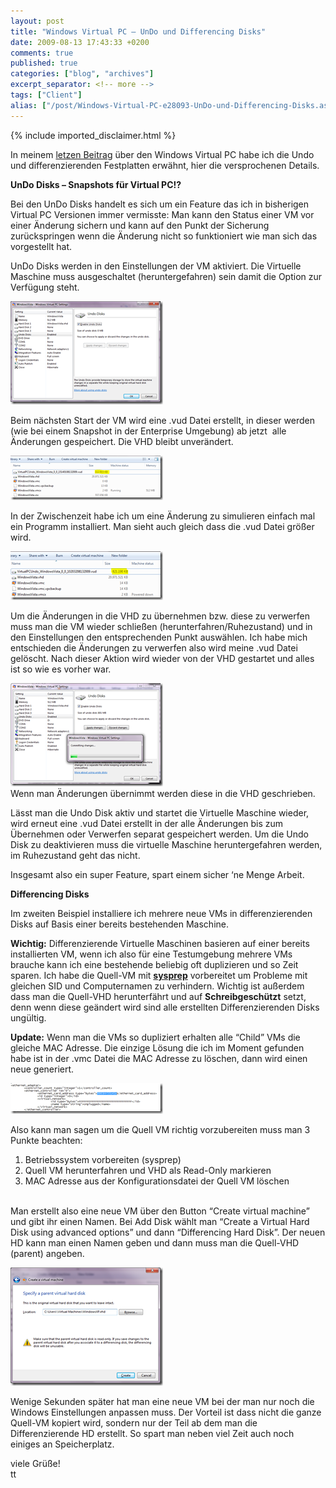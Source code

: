 ```yaml
---
layout: post
title: "Windows Virtual PC – UnDo und Differencing Disks"
date: 2009-08-13 17:43:33 +0200
comments: true
published: true
categories: ["blog", "archives"]
excerpt_separator: <!-- more -->
tags: ["Client"]
alias: ["/post/Windows-Virtual-PC-e28093-UnDo-und-Differencing-Disks.aspx", "/post/windows-virtual-pc-e28093-undo-und-differencing-disks.aspx"]
---
```

<!-- more -->
{% include imported_disclaimer.html %}
<p>In meinem <a href="/post/Windows-Virtual-PC.aspx" target="_blank">letzen Beitrag</a> über den Windows Virtual PC habe ich die Undo und differenzierenden Festplatten erwähnt, hier die versprochenen Details.</p>  <p><strong>UnDo Disks – Snapshots für Virtual PC!?</strong></p>  <p>Bei den UnDo Disks handelt es sich um ein Feature das ich in bisherigen Virtual PC Versionen immer vermisste: Man kann den Status einer VM vor einer Änderung sichern und kann auf den Punkt der Sicherung zurückspringen wenn die Änderung nicht so funktioniert wie man sich das vorgestellt hat.</p>  <p>UnDo Disks werden in den Einstellungen der VM aktiviert. Die Virtuelle Maschine muss ausgeschaltet (heruntergefahren) sein damit die Option zur Verfügung steht.</p>  <p><a href="/assets/image_39.png"><img style="border-right-width: 0px; display: inline; border-top-width: 0px; border-bottom-width: 0px; border-left-width: 0px" title="image" border="0" alt="image" src="/assets/image_thumb_39.png" width="244" height="165" /></a> </p>  <p>Beim nächsten Start der VM wird eine .vud Datei erstellt, in dieser werden (wie bei einem Snapshot in der Enterprise Umgebung) ab jetzt&#160; alle Änderungen gespeichert. Die VHD bleibt unverändert.</p>  <p><a href="/assets/image_40.png"><img style="border-right-width: 0px; display: inline; border-top-width: 0px; border-bottom-width: 0px; border-left-width: 0px" title="image" border="0" alt="image" src="/assets/image_thumb_40.png" width="244" height="71" /></a> </p>  <p>In der Zwischenzeit habe ich um eine Änderung zu simulieren einfach mal ein Programm installiert. Man sieht auch gleich dass die .vud Datei größer wird.</p>  <p><a href="/assets/image_41.png"><img style="border-right-width: 0px; display: inline; border-top-width: 0px; border-bottom-width: 0px; border-left-width: 0px" title="image" border="0" alt="image" src="/assets/image_thumb_41.png" width="244" height="78" /></a> </p>  <p>Um die Änderungen in die VHD zu übernehmen bzw. diese zu verwerfen muss man die VM wieder schließen (herunterfahren/Ruhezustand) und in den Einstellungen den entsprechenden Punkt auswählen. Ich habe mich entschieden die Änderungen zu verwerfen also wird meine .vud Datei gelöscht. Nach dieser Aktion wird wieder von der VHD gestartet und alles ist so wie es vorher war.</p>  <p><a href="/assets/image_42.png"><img style="border-right-width: 0px; display: inline; border-top-width: 0px; border-bottom-width: 0px; border-left-width: 0px" title="image" border="0" alt="image" src="/assets/image_thumb_42.png" width="244" height="165" /></a>     <br />Wenn man Änderungen übernimmt werden diese in die VHD geschrieben.</p>  <p>Lässt man die Undo Disk aktiv und startet die Virtuelle Maschine wieder, wird erneut eine .vud Datei erstellt in der alle Änderungen bis zum Übernehmen oder Verwerfen separat gespeichert werden. Um die Undo Disk zu deaktivieren muss die virtuelle Maschine heruntergefahren werden, im Ruhezustand geht das nicht.</p>  <p>Insgesamt also ein super Feature, spart einem sicher ‘ne Menge Arbeit.</p>  <p><strong>Differencing Disks</strong></p>  <p>Im zweiten Beispiel installiere ich mehrere neue VMs in differenzierenden Disks auf Basis einer bereits bestehenden Maschine.</p>  <p><strong>Wichtig:</strong> Differenzierende Virtuelle Maschinen basieren auf einer bereits installierten VM, wenn ich also für eine Testumgebung mehrere VMs brauche kann ich eine bestehende beliebig oft duplizieren und so Zeit sparen. Ich habe die Quell-VM mit <strong><a href="http://support.microsoft.com/kb/302577" target="_blank">sysprep</a></strong> vorbereitet um Probleme mit gleichen SID und Computernamen zu verhindern. Wichtig ist außerdem dass man die Quell-VHD herunterfährt und auf <strong>Schreibgeschützt</strong> setzt, denn wenn diese geändert wird sind alle erstellten Differenzierenden Disks ungültig.</p>  <p><strong>Update:</strong> Wenn man die VMs so dupliziert erhalten alle “Child” VMs die gleiche MAC Adresse. Die einzige Lösung die ich im Moment gefunden habe ist in der .vmc Datei die MAC Adresse zu löschen, dann wird einen neue generiert. </p>  <p><a href="/assets/image_44.png"><img style="border-right-width: 0px; display: inline; border-top-width: 0px; border-bottom-width: 0px; border-left-width: 0px" title="image" border="0" alt="image" src="/assets/image_thumb_44.png" width="244" height="49" /></a></p>  <p>Also kann man sagen um die Quell VM richtig vorzubereiten muss man 3 Punkte beachten:</p>  <ol>   <li>Betriebssystem vorbereiten (sysprep) </li>    <li>Quell VM herunterfahren und VHD als Read-Only markieren </li>    <li>MAC Adresse aus der Konfigurationsdatei der Quell VM löschen </li> </ol>  <p>   <br />Man erstellt also eine neue VM über den Button “Create virtual machine” und gibt ihr einen Namen. Bei Add Disk wählt man “Create a Virtual Hard Disk using advanced options” und dann “Differencing Hard Disk”. Der neuen HD kann man einen Namen geben und dann muss man die Quell-VHD (parent) angeben.</p>  <p><a href="/assets/image_43.png"><img style="border-right-width: 0px; display: inline; border-top-width: 0px; border-bottom-width: 0px; border-left-width: 0px" title="image" border="0" alt="image" src="/assets/image_thumb_43.png" width="244" height="189" /></a> </p>  <p>Wenige Sekunden später hat man eine neue VM bei der man nur noch die Windows Einstellungen anpassen muss. Der Vorteil ist dass nicht die ganze Quell-VM kopiert wird, sondern nur der Teil ab dem man die Differenzierende HD erstellt. So spart man neben viel Zeit auch noch einiges an Speicherplatz.</p>  <p>viele Grüße!    <br />tt</p>
